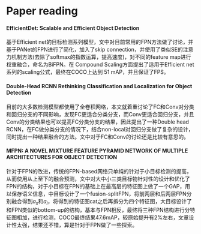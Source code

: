 # Paper reading

#### EfficientDet: Scalable and Efficient Object Detection

基于Efficient net的目标检测系列模型，文中对目前常用的FPN方法做了讨论，并基于PANet的FPN进行了简化，加入了skip connection，并使用了类似SE的注意力机制方法(去除了softmax的指数运算，提高速度)，对不同的feature map进行权重融合，命名为BiFPN。在 Compound Scaling方面提出了适用于Efficient net系列的scaling公式，最终在COCO上达到 51 mAP，并且保证了FPS。

#### Double-Head RCNN Rethinking Classification and Localization for Object Detection

目前的大多数检测模型都使用了全卷积网络，本文就着重讨论了FC和Conv对分类和回归分支的不同影响，发现FC更适合分类分支，而Conv更适合回归分支，并且Conv的分类结果也可以提高FC分类分支的结果，因此提出了一种Double head RCNN，在FC做分类分支的情况下，结合non-local对回归分支做了复杂的设计，同时提出一种结果融合的方法。文中对于FC和Conv的讨论还是比较有意思的。

#### MFPN: A NOVEL MIXTURE FEATURE PYRAMID NETWORK OF MULTIPLE ARCHITECTURES FOR OBJECT DETECTION

针对于FPN的改进，传统的FPN-based网络只单纯的针对于小目标检测的提高，从而使用从上至下的融合预测，文中对大中小三类目标物针对性的设计和优化了FPN的结构，对于小目标在FPN的基础上在最高层的特征图上做了一个GAP，用以保存语义信息，中目标设计了一个fusion-splitFPN，将前两层和后两层FPN分别融合得到$a_s$和$a_l$，将得到的特征图cat之后再拆分为四个特征图，大目标设计了和FPN类似的bottom-up的结构，基本与FPN相反，最终将三种FPN结构进行分特征图相加，进行检测，COCO最终结果47.6mAP，较原始提升有2%左右，文章设计性太强，结果还不错，算是针对于FPN做了一些探索。